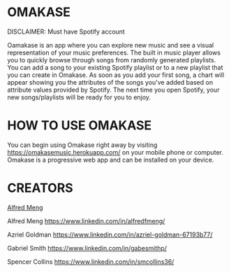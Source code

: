 # OMAKASE

DISCLAIMER: Must have Spotify account

Oamakase is an app where you can explore new music and see a visual representation of your music preferences. The built in music player allows you to quickly browse through songs from randomly generated playlists. You can add a song to your existing Spotify playlist or to a new playlist that you can create in Omakase. As soon as you add your first song, a chart will appear showing you the attributes of the songs you've added based on attribute values provided by Spotify. The next time you open Spotify, your new songs/playlists will be ready for you to enjoy.

# HOW TO USE OMAKASE

You can begin using Omakase right away by visiting https://omakasemusic.herokuapp.com/ on your mobile phone or computer. Omakase is a progressive web app and can be installed on your device.

# CREATORS

[Alfred Meng](https://www.linkedin.com/in/alfredfmeng/)

Alfred Meng
https://www.linkedin.com/in/alfredfmeng/

Azriel Goldman
https://www.linkedin.com/in/azriel-goldman-67193b77/

Gabriel Smith
https://www.linkedin.com/in/gabesmithp/

Spencer Collins
https://www.linkedin.com/in/smcollins36/
